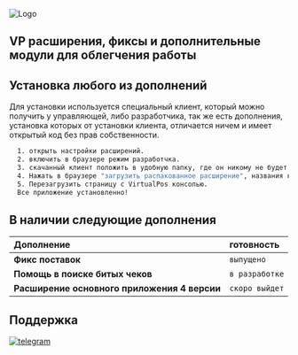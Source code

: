 ![Logo](https://s.iimg.su/s/09/Xl85BSRyFmSjnhhGYL7AUcFdVuRK1OIl5w46JQRj.png)


## VP расширения, фиксы и дополнительные модули для облегчения работы
## Установка любого из дополнений 

Для установки используется специальный клиент, который можно получить у управляющей, либо разработчика, 
так же есть дополнения, установка которых от установки клиента, отличается ничем и имеет открытый код без прав собственности.

```bash
  1. открыть настройки расширений.
  2. включить в браузере режим разработчка.
  3. скачанный клиент положить в удобную папку, где он никому не будет мешать.
  4. Нажать в браузере "загрузить распакованное расширение", названия кнопок меняются от бразуера к браузера, но смысл один.
  5. Перезагрузить страницу с VirtualPos консолью. 
  Все приложение установленно!
```
    
## В наличии следующие дополнения

| Дополнение | готовность     | 
| :-------- | :------- |
| **Фикс поставок** | `выпущено` |
| **Помощь в поиске битых чеков** | `в разработке` |
| **Расширение основного приложения 4 версии** | `скоро выйдет` |

## Поддержка
[![telegram](https://img.shields.io/badge/telegram-1DA1F2?style=for-the-badge&logo=telegram&logoColor=white)](http://t.me/al_picaso)

